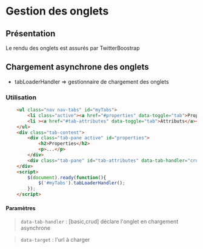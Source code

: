 Gestion des onglets
===================

## Présentation

Le rendu des onglets est assurés par TwitterBoostrap

## Chargement asynchrone des onglets

- tabLoaderHandler => gestionnaire de chargement des onglets

### Utilisation

```html
    <ul class="nav nav-tabs" id="myTabs">
        <li class="active"><a href="#properties" data-toggle="tab">Propriétés</a></li>
        <li ><a href="#tab-attributes" data-toggle="tab">Attributs</a></li>
    </ul>
    <div class="tab-content">
        <div class="tab-pane active" id="properties">
            <h2>Properties</h2>
            <p>...</p>
        </div>
        <div class="tab-pane" id="tab-attributes" data-tab-handler="crud" data-target="main/item/2/attributes" ></div>
    </div>
    <script>
        $(document).ready(function(){
            $('#myTabs').tabLoaderHandler();
        });
    </script>
```

#### Paramètres

>   `data-tab-handler` : [basic,crud] déclare l'onglet en chargement asynchrone

>   `data-target` : l'url à charger

